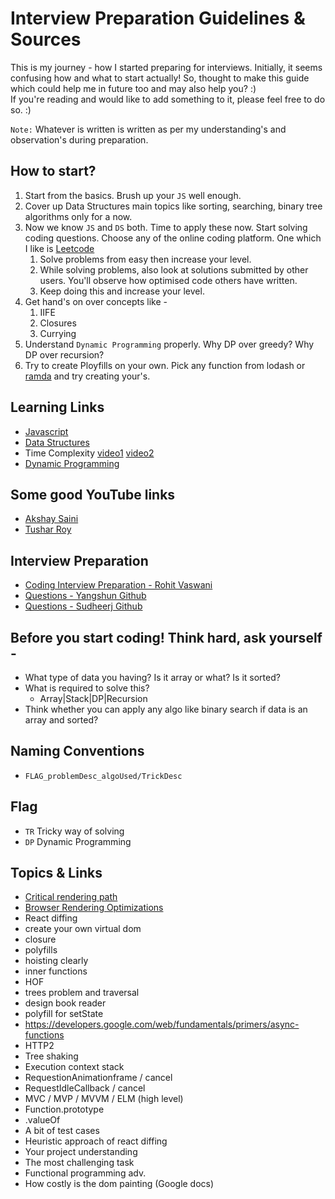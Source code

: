 # Interview Preparation Guidelines & Sources
This is my journey - how I started preparing for interviews. Initially, it seems confusing how and what to start actually! So, thought to make this guide which could help me in future too and may also help you? :) <br>
If you're reading and would like to add something to it, please feel free to do so. :) 

`Note:` Whatever is written is written as per my understanding's and observation's during preparation. 

## How to start?
1. Start from the basics. Brush up your `JS` well enough.
2. Cover up Data Structures main topics like sorting, searching, binary tree algorithms only for a now.
3. Now we know `JS` and `DS` both. Time to apply these now. Start solving coding questions. Choose any of the online coding platform. One which I like is [Leetcode](https://leetcode.com) 
    1. Solve problems from easy then increase your level. 
    2. While solving problems, also look at solutions submitted by other users. You'll observe how optimised code others have written.
    3. Keep doing this and increase your level.
4. Get hand's on over concepts like - 
    1. IIFE
    2. Closures
    3. Currying
5. Understand `Dynamic Programming` properly. Why DP over greedy? Why DP over recursion?
6. Try to create Ployfills on your own. Pick any function from lodash or [ramda](https://ramdajs.com) and try creating your's.

## Learning Links
- [Javascript](https://docs.google.com/document/d/1bTFwe772NttrS0oRj_68FJun0y_KO8OwW9ttJK7w93g/edit#heading=h.ho7ocfa0ovxj)
- [Data Structures](https://docs.google.com/document/d/18J9M1XkNqM3YX4zVkU-Qxk8wAqTC-481yq7WKtZFDvM/edit#heading=h.f2myxhcqowh8)
- Time Complexity [video1](https://www.youtube.com/watch?v=9TlHvipP5yA) [video2](https://www.youtube.com/watch?v=9SgLBjXqwd4&t=301s)
- [Dynamic Programming](https://www.youtube.com/watch?v=lVR2u9lsxl8&list=PLdo5W4Nhv31aBrJE1WS4MR9LRfbmZrAQu&index=1)

## Some good YouTube links
- [Akshay Saini](https://www.youtube.com/channel/UC3N9i_KvKZYP4F84FPIzgPQ/featured)
- [Tushar Roy](https://www.youtube.com/channel/UCZLJf_R2sWyUtXSKiKlyvAw)

## Interview Preparation
- [Coding Interview Preparation - Rohit Vaswani](https://github.com/rohit-vaswani/coding-interview-preparation)
- [Questions - Yangshun Github](https://github.com/yangshun/front-end-interview-handbook/blob/master/questions/javascript-questions.md)
- [Questions - Sudheerj Github](https://github.com/sudheerj/javascript-interview-questions)

## Before you start coding! Think hard, ask yourself -
- What type of data you having? Is it array or what? Is it sorted?
- What is required to solve this?
  - Array|Stack|DP|Recursion
- Think whether you can apply any algo like binary search if data is an array and sorted?

## Naming Conventions
- `FLAG_problemDesc_algoUsed/TrickDesc`

## Flag
- `TR` Tricky way of solving
- `DP` Dynamic Programming

## Topics & Links
- [Critical rendering path](https://developers.google.com/web/fundamentals/performance/critical-rendering-path/)
- [Browser Rendering Optimizations](https://developers.google.com/web/fundamentals/performance/rendering/)
- React diffing
- create your own virtual dom
- closure
- polyfills
- hoisting clearly
- inner functions
- HOF
- trees problem and traversal
- design book reader
- polyfill for setState
- https://developers.google.com/web/fundamentals/primers/async-functions
- HTTP2
- Tree shaking
- Execution context stack
- RequestionAnimationframe / cancel
- RequestIdleCallback / cancel
- MVC / MVP / MVVM / ELM (high level)
- Function.prototype
- .valueOf
- A bit of test cases
- Heuristic approach of react diffing
- Your project understanding
- The most challenging task
- Functional programming adv.
- How costly is the dom painting (Google docs)
